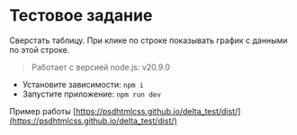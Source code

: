 # Тестовое задание

Сверстать таблицу. При клике по строке показывать график с данными по этой строке.

> Работает с версией node.js: v20.9.0

+ Установите зависимости: ```npm i```
+ Запустите приложение: ```npm run dev```

Пример работы [https://psdhtmlcss.github.io/delta_test/dist/](https://psdhtmlcss.github.io/delta_test/dist/)
